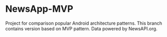 # NewsApp-MVP
Project for comparison popular Android architecture patterns.
This branch contains version based on MVP pattern.
Data powered by NewsAPI.org.
